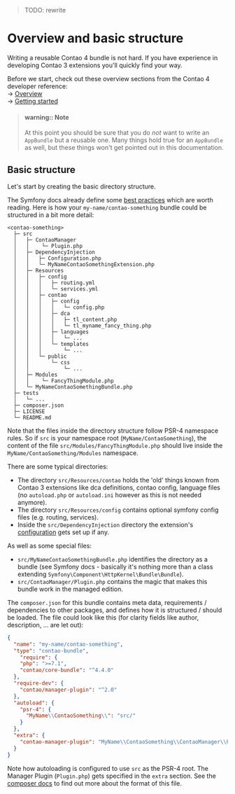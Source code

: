> TODO: rewrite

# Overview and basic structure

Writing a reusable Contao 4 bundle is not hard. If you have experience in
developing Contao 3 extensions you'll quickly find your way.

Before we start, check out these overview sections from the Contao 4 developer
reference:  
→ [Overview][extC4-Overview]  
→ [Getting started][extC4-GettingStarted]  

> #### warning:: Note
> At this point you should be sure that you do *not* want to write an
> ``AppBundle`` but a reusable one. Many things hold true for an ``AppBundle``
> as well, but these things won't get pointed out in this documentation.  

## Basic structure

Let's start by creating the basic directory structure.

The Symfony docs already define some [best practices][SymfonyBestPractices]
which are worth reading. Here is how your ``my-name/contao-something`` bundle
could be structured in a bit more detail:

    <contao-something>
      ├─ src
      │   ├─ ContaoManager
      │   │    └─ Plugin.php      
      │   ├─ DependencyInjection
      │   │   ├─ Configuration.php
      │   │   └─ MyNameContaoSomethingExtension.php
      │   ├─ Resources
      │   │   ├─ config
      │   │   │   ├─ routing.yml
      │   │   │   └─ services.yml
      │   │   ├─ contao            
      │   │   │   ├─ config                                    
      │   │   │   │   └─ config.php                                    
      │   │   │   ├─ dca            
      │   │   │   │   ├─ tl_content.php                                    
      │   │   │   │   └─ tl_myname_fancy_thing.php                                    
      │   │   │   ├─ languages
      │   │   │   │   └─ ...                                    
      │   │   │   └─ templates         
      │   │   │       └─ ...                                    
      │   │   └─ public            
      │   │       └─ css                                    
      │   │           └─ ...         
      │   ├─ Modules
      │   │    └─ FancyThingModule.php         
      │   └─ MyNameContaoSomethingBundle.php
      ├─ tests
      │   └─ ...
      ├─ composer.json
      ├─ LICENSE
      └─ README.md

Note that the files inside the directory structure follow PSR-4 namespace
rules. So if ``src`` is your namespace root (``MyName/ContaoSomething``), the
content of the file ``src/Modules/FancyThingModule.php`` should live inside
the ``MyName/ContaoSomething/Modules`` namespace.

There are some typical directories: 
* The directory ``src/Resources/contao`` holds the 'old' things known from
  Contao 3 extensions like dca definitions, contao config, language files
  (no ``autoload.php`` or ``autoload.ini`` however as this is not needed
  anymore).  
* The directory ``src/Resources/config`` contains optional symfony config
  files (e.g. routing, services).
* Inside the ``src/DependencyInjection`` directory the extension's
  [configuration]((bundle-dev/configuration.md)) gets set up if any.
 
 
As well as some special files:
* ``src/MyNameContaoSomethingBundle.php`` identifies the directory as a bundle
   (see Symfony docs - basically it's  nothing more than a class extending 
   ``Symfony\Component\HttpKernel\Bundle\Bundle``).  
* ``src/ContaoManager/Plugin.php`` contains the magic that makes this bundle
   work in the managed edition.

The ``composer.json`` for this bundle contains meta data, requirements / 
dependencies to other packages, and defines how it is structured / should be
loaded. The file could look like this (for clarity fields like author,
description, … are let out):

```json
{
  "name": "my-name/contao-something",
  "type": "contao-bundle",
    "require": {
    "php": ">=7.1",
    "contao/core-bundle": "^4.4.0"
  },
  "require-dev": {
    "contao/manager-plugin": "^2.0"
  },
  "autoload": {
    "psr-4": {
      "MyName\\ContaoSomething\\": "src/"
    }
  },
  "extra": {
    "contao-manager-plugin": "MyName\\ContaoSomething\\ContaoManager\\Plugin"
  }
}
```

Note how autoloading is configured to use ``src`` as the PSR-4 root. The 
Manager Plugin (``Plugin.php``) gets specified in the ``extra`` section. See
the [composer docs][ComposerBasicUsage] to find out more about the format of
this file.



[extC4-Overview]: ../../../extending-contao4/bundle-dev/README.md
[extC4-GettingStarted]: ../../../extending-contao4/bundle-dev/getting-started.md
[SymfonyBestPractices]: https://symfony.com/doc/current/bundles/best_practices.html
[ComposerBasicUsage]: https://getcomposer.org/doc/01-basic-usage.md